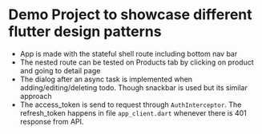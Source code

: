 # Demo Project to showcase different flutter design patterns

- App is made with the stateful shell route including bottom nav bar
- The nested route can be tested on Products tab by clicking on product and going to detail page
- The dialog after an async task is implemented when adding/editing/deleting todo. Though snackbar is used but its similar approach
- The access_token is send to request through `AuthInterceptor`. The refresh_token happens in file `app_client.dart` whenever there is 401 response from API.
